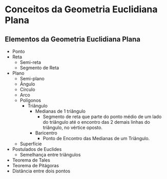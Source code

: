 # Conceitos da Geometria Euclidiana Plana

## Elementos da Geometria Euclidiana Plana
- Ponto
- Reta
    - Semi-reta
    - Segmento de Reta
- Plano
    - Semi-plano
    - Ângulo
    - Círculo
    - Arco
    - Polígonos
        - Triângulo
            - Medianas de 1 triângulo
                - Segmento de reta que parte do ponto médio de um lado do triângulo até o encontro das 2 demais linhas do triângulo, no vértice oposto.
            - Baricentro
                - Ponto de Encontro das Medianas de um Triângulo.
    - Superfície
- Postulados de Euclides
    - Semelhança entre triângulos
- Teorema de Tales
- Teorema de Pitágoras
- Distância entre dois pontos 


